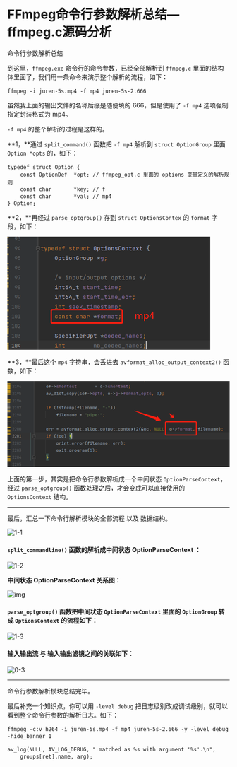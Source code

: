 # FFmpeg命令行参数解析总结—ffmpeg.c源码分析

<div id="meta-description---">命令行参数解析总结</div>

到这里，`ffmpeg.exe` 命令行的命令参数，已经全部解析到 `ffmpeg.c` 里面的结构体里面了，我们用一条命令来演示整个解析的流程，如下：

```
ffmpeg -i juren-5s.mp4 -f mp4 juren-5s-2.666
```

虽然我上面的输出文件的名称后缀是随便填的 666，但是使用了 `-f mp4`  选项强制指定封装格式为 mp4。

 `-f mp4` 的整个解析的过程是这样的。

**1，**通过  `split_command()` 函数把 `-f mp4`  解析到 `struct OptionGroup` 里面 `Option *opts` 的，如下：

```
typedef struct Option {
    const OptionDef  *opt; // ffmpeg_opt.c 里面的 options 变量定义的解析规则
    const char       *key; // f 
    const char       *val; // mp4
} Option;
```

**2，**再经过 `parse_optgroup()` 存到  `struct OptionsContex` 的 `format` 字段，如下：

![1-1](cmd_parse_summary\1-1.png)

**3，**最后这个 `mp4` 字符串，会丢进去 `avformat_alloc_output_context2()` 函数，如下：

![1-2](cmd_parse_summary\1-2.png)

上面的第一步，其实是把命令行参数解析成一个中间状态 `OptionParseContext`，经过  `parse_optgroup()` 函数处理之后，才会变成可以直接使用的 `OptionsContext` 结构。

---

最后，汇总一下命令行解析模块的全部流程 以及 数据结构。

![1-1](https://ffmpeg.xianwaizhiyin.net/ffmpeg/ffmpeg_parse_options/1-1.jpg)

#### **`split_commandline()` 函数的解析成中间状态 OptionParseContext ：**

![1-2](https://ffmpeg.xianwaizhiyin.net/ffmpeg/split_commandline/1-2.jpg)

**中间状态 OptionParseContext 关系图：**

![img](https://ffmpeg.xianwaizhiyin.net/ffmpeg/ffmpeg_parse_options/1-3.jpg)



#### `parse_optgroup()` 函数把中间状态 `OptionParseContext`  里面的 `OptionGroup` 转成 `OptionsContext` 的流程如下：

![1-3](https://ffmpeg.xianwaizhiyin.net/ffmpeg/open_files/1-3.jpg)

#### 输入输出流 与 输入输出滤镜之间的关联如下：

![0-3](https://ffmpeg.xianwaizhiyin.net/ffmpeg/init_simple_filtergraph/0-3.jpg)

---

命令行参数解析模块总结完毕。

最后补充一个知识点，你可以用 `-level debug` 把日志级别改成调试级别，就可以看到整个命令行参数的解析日志。如下：

```
ffmpeg -c:v h264 -i juren-5s.mp4 -f mp4 juren-5s-2.666 -y -level debug -hide_banner 1
```

```
av_log(NULL, AV_LOG_DEBUG, " matched as %s with argument '%s'.\n",
	groups[ret].name, arg);
```

